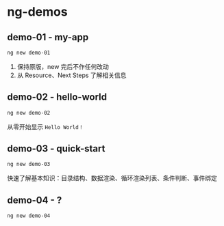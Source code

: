 # ng-demos

## demo-01 - my-app

```sh
ng new demo-01
```

1. 保持原版，new 完后不作任何改动
2. 从 Resource、Next Steps 了解相关信息

## demo-02 - hello-world

```sh
ng new demo-02
```

从零开始显示 `Hello World！`

## demo-03 - quick-start

```sh
ng new demo-03
```

快速了解基本知识：目录结构、数据渲染、循环渲染列表、条件判断、事件绑定

## demo-04 - ?

```sh
ng new demo-04
```
